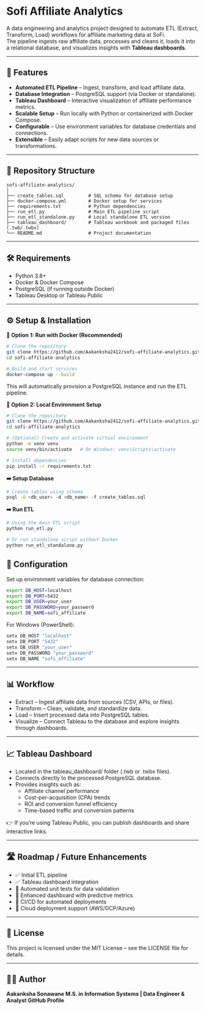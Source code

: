 # Sofi Affiliate Analytics

A data engineering and analytics project designed to automate ETL (Extract, Transform, Load) workflows for affiliate marketing data at SoFi.  
The pipeline ingests raw affiliate data, processes and cleans it, loads it into a relational database, and visualizes insights with **Tableau dashboards**.

---

## 🚀 Features
- **Automated ETL Pipeline** – Ingest, transform, and load affiliate data.
- **Database Integration** – PostgreSQL support (via Docker or standalone).
- **Tableau Dashboard** – Interactive visualization of affiliate performance metrics.
- **Scalable Setup** – Run locally with Python or containerized with Docker Compose.
- **Configurable** – Use environment variables for database credentials and connections.
- **Extensible** – Easily adapt scripts for new data sources or transformations.

---

## 📂 Repository Structure
```plaintext
sofi-affiliate-analytics/
│
├── create_tables.sql         # SQL schema for database setup
├── docker-compose.yml        # Docker setup for services
├── requirements.txt          # Python dependencies
├── run_etl.py                # Main ETL pipeline script
├── run_etl_standalone.py     # Local standalone ETL version
├── tableau_dashboard/        # Tableau workbook and packaged files (.twb/.twbx)
└── README.md                 # Project documentation
```
---

## 🛠️ Requirements
- Python 3.8+
- Docker & Docker Compose
- PostgreSQL (if running outside Docker)
- Tableau Desktop or Tableau Public

---

## ⚙️ Setup & Installation
 **🔹 Option 1: Run with Docker (Recommended)**
 
``` bash
# Clone the repository
git clone https://github.com/Aakanksha2412/sofi-affiliate-analytics.git
cd sofi-affiliate-analytics

# Build and start services
docker-compose up --build

```

This will automatically provision a PostgreSQL instance and run the ETL pipeline.

**🔹 Option 2: Local Environment Setup**

``` bash
# Clone the repository
git clone https://github.com/Aakanksha2412/sofi-affiliate-analytics.git
cd sofi-affiliate-analytics

# (Optional) Create and activate virtual environment
python -m venv venv
source venv/bin/activate   # On Windows: venv\Scripts\activate

# Install dependencies
pip install -r requirements.txt

```
**➡️ Setup Database**

``` bash
# Create tables using schema
psql -U <db_user> -d <db_name> -f create_tables.sql

```
**➡️ Run ETL**

``` bash
# Using the main ETL script
python run_etl.py

# Or run standalone script without Docker
python run_etl_standalone.py

```

## 🔧 Configuration
Set up environment variables for database connection:

``` bash
export DB_HOST=localhost
export DB_PORT=5432
export DB_USER=your_user
export DB_PASSWORD=your_password
export DB_NAME=sofi_affiliate

```

For Windows (PowerShell):

``` bash
setx DB_HOST "localhost"
setx DB_PORT "5432"
setx DB_USER "your_user"
setx DB_PASSWORD "your_password"
setx DB_NAME "sofi_affiliate"

```
---
## 📊 Workflow

- Extract – Ingest affiliate data from sources (CSV, APIs, or files).
- Transform – Clean, validate, and standardize data.
- Load – Insert processed data into PostgreSQL tables.
- Visualize – Connect Tableau to the database and explore insights through dashboards.

---

## 📈 Tableau Dashboard

- Located in the tableau_dashboard/ folder (.twb or .twbx files).
- Connects directly to the processed PostgreSQL database.
- Provides insights such as:
   - Affiliate channel performance
   - Cost-per-acquisition (CPA) trends
   - ROI and conversion funnel efficiency
   - Time-based traffic and conversion patterns

👉 If you’re using Tableau Public, you can publish dashboards and share interactive links.

---

## 🛣️ Roadmap / Future Enhancements

- ✅ Initial ETL pipeline
- ✅ Tableau dashboard integration
- 🔲 Automated unit tests for data validation
- 🔲 Enhanced dashboard with predictive metrics
- 🔲 CI/CD for automated deployments
- 🔲 Cloud deployment support (AWS/GCP/Azure)

---

## 📄 License

This project is licensed under the MIT License – see the LICENSE file for details.

---
## 👩‍💻 Author

**Aakanksha Sonawane
M.S. in Information Systems | Data Engineer & Analyst GitHub Profile**
